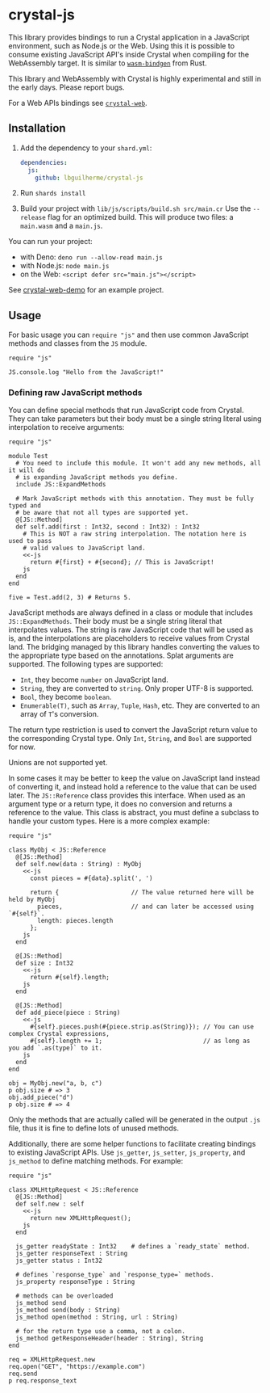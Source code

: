 # crystal-js

This library provides bindings to run a Crystal application in a JavaScript environment, such as Node.js or the Web. Using this it is possible to consume existing JavaScript API's inside Crystal when compiling for the WebAssembly target. It is similar to [`wasm-bindgen`](https://github.com/rustwasm/wasm-bindgen) from Rust.

This library and WebAssembly with Crystal is highly experimental and still in the early days. Please report bugs.

For a Web APIs bindings see [`crystal-web`](https://github.com/lbguilherme/crystal-web).

## Installation

1. Add the dependency to your `shard.yml`:

   ```yaml
   dependencies:
     js:
       github: lbguilherme/crystal-js
   ```

2. Run `shards install`

3. Build your project with `lib/js/scripts/build.sh src/main.cr` Use the `--release` flag for an optimized build. This will produce two files: a `main.wasm` and a `main.js`.

You can run your project:

- with Deno: `deno run --allow-read main.js`
- with Node.js: `node main.js`
- on the Web: `<script defer src="main.js"></script>`

See [crystal-web-demo](https://github.com/lbguilherme/crystal-web-demo) for an example project.

## Usage

For basic usage you can `require "js"` and then use common JavaScript methods and classes from the `JS` module.

```crystal
require "js"

JS.console.log "Hello from the JavaScript!"
```

### Defining raw JavaScript methods

You can define special methods that run JavaScript code from Crystal. They can take parameters but their body must be a single string literal using interpolation to receive arguments:

```crystal
require "js"

module Test
  # You need to include this module. It won't add any new methods, all it will do
  # is expanding JavaScript methods you define.
  include JS::ExpandMethods

  # Mark JavaScript methods with this annotation. They must be fully typed and
  # be aware that not all types are supported yet.
  @[JS::Method]
  def self.add(first : Int32, second : Int32) : Int32
    # This is NOT a raw string interpolation. The notation here is used to pass
    # valid values to JavaScript land.
    <<-js
      return #{first} + #{second}; // This is JavaScript!
    js
  end
end

five = Test.add(2, 3) # Returns 5.
```

JavaScript methods are always defined in a class or module that includes `JS::ExpandMethods`. Their body must be a single string literal that interpolates values. The string is raw JavaScript code that will be used as is, and the interpolations are placeholders to receive values from Crystal land. The bridging managed by this library handles converting the values to the appropriate type based on the annotations. Splat arguments are supported. The following types are supported:

- `Int`, they become `number` on JavaScript land.
- `String`, they are converted to `string`. Only proper UTF-8 is supported.
- `Bool`, they become `boolean`.
- `Enumerable(T)`, such as `Array`, `Tuple`, `Hash`, etc. They are converted to an array of `T`'s conversion.

The return type restriction is used to convert the JavaScript return value to the corresponding Crystal type. Only `Int`, `String`, and `Bool` are supported for now.

Unions are not supported yet.

In some cases it may be better to keep the value on JavaScript land instead of converting it, and instead hold a reference to the value that can be used later. The `JS::Reference` class provides this interface. When used as an argument type or a return type, it does no conversion and returns a reference to the value. This class is abstract, you must define a subclass to handle your custom types. Here is a more complex example:

```crystal
require "js"

class MyObj < JS::Reference
  @[JS::Method]
  def self.new(data : String) : MyObj
    <<-js
      const pieces = #{data}.split(', ')

      return {                    // The value returned here will be held by MyObj
        pieces,                   // and can later be accessed using `#{self}`.
        length: pieces.length
      };
    js
  end

  @[JS::Method]
  def size : Int32
    <<-js
      return #{self}.length;
    js
  end

  @[JS::Method]
  def add_piece(piece : String)
    <<-js
      #{self}.pieces.push(#{piece.strip.as(String)}); // You can use complex Crystal expressions,
      #{self}.length += 1;                            // as long as you add `.as(type)` to it.
    js
  end
end

obj = MyObj.new("a, b, c")
p obj.size # => 3
obj.add_piece("d")
p obj.size # => 4
```

Only the methods that are actually called will be generated in the output `.js` file, thus it is fine to define lots of unused methods.

Additionally, there are some helper functions to facilitate creating bindings to existing JavaScript APIs. Use `js_getter`, `js_setter`, `js_property`, and `js_method` to define matching methods. For example:


```crystal
require "js"

class XMLHttpRequest < JS::Reference
  @[JS::Method]
  def self.new : self
    <<-js
      return new XMLHttpRequest();
    js
  end

  js_getter readyState : Int32    # defines a `ready_state` method.
  js_getter responseText : String
  js_getter status : Int32

  # defines `response_type` and `response_type=` methods.
  js_property responseType : String

  # methods can be overloaded
  js_method send
  js_method send(body : String)
  js_method open(method : String, url : String)

  # for the return type use a comma, not a colon.
  js_method getResponseHeader(header : String), String
end

req = XMLHttpRequest.new
req.open("GET", "https://example.com")
req.send
p req.response_text
```

